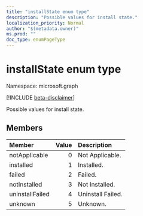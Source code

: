 ```yaml
---
title: "installState enum type"
description: "Possible values for install state."
localization_priority: Normal
author: "$(metadata.owner)"
ms.prod: ""
doc_type: enumPageType
---
```


# installState enum type

Namespace: microsoft.graph

[!INCLUDE [beta-disclaimer](../../includes/beta-disclaimer.md)]

Possible values for install state.

## Members

| Member          | Value | Description       |
| :-------------- | ----: | :---------------- |
| notApplicable   | 0     | Not Applicable.   |
| installed       | 1     | Installed.        |
| failed          | 2     | Failed.           |
| notInstalled    | 3     | Not Installed.    |
| uninstallFailed | 4     | Uninstall Failed. |
| unknown         | 5     | Unknown.          |
